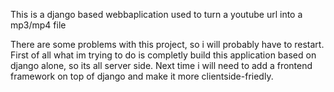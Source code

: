 This is a django based webbaplication used to turn a youtube url into a mp3/mp4 file

There are some problems with this project, so i will probably have to restart. First of all what im trying to do is completly build this application based on django alone, so its all server side. Next time i will need to add a frontend framework on top of django and make it more clientside-friedly. 
 
